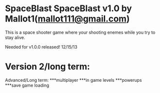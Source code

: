 SpaceBlast
SpaceBlast v1.0 by Mallot1(mallot111@gmail.com) 
=============

This is a space shooter game where your shooting enemes while you try to stay alive.

Needed for v1.0.0 released! 12/15/13

Version 2/long term:
==================================================================================

Advanced/Long term:
***multiplayer
***in game levels
***powerups
***save game loading
